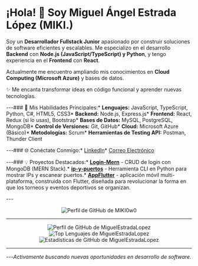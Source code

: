 # ¡Hola! 👋 Soy Miguel Ángel Estrada López (MIKI.)


Soy un **Desarrollador Fullstack Junior** apasionado por construir soluciones de software eficientes y escalables. Me especializo en el desarrollo **Backend** con **Node.js (JavaScript/TypeScript) y Python**, y tengo experiencia en el **Frontend** con **React**.


Actualmente me encuentro ampliando mis conocimientos en **Cloud Computing (Microsoft Azure)** y bases de datos.


✨ Me encanta transformar ideas en código funcional y aprender nuevas tecnologías.


---### 🚀 Mis Habilidades Principales:* **Lenguajes:** JavaScript, TypeScript, Python, C#, HTML5, CSS3* **Backend:** Node.js, Express.js* **Frontend:** React, Redux (si lo usas), Bootstrap* **Bases de Datos:** MySQL, PostgreSQL, MongoDB* **Control de Versiones:** Git, GitHub* **Cloud:** Microsoft Azure (Básico)* **Metodologías:** Scrum* **Herramientas de Testing API:** Postman, Thunder Client


---### 🌐 Conéctate Conmigo:* [LinkedIn](https://www.linkedin.com/in/miguel-%C3%A1ngel-estrada-l%C3%B3pez-721213224/)* [Correo Electrónico](mailto:maestralopez766@gmail.com)


---### 💡 Proyectos Destacados:* **[Login-Mern](https://github.com/MIKI0w0/Login-Mern)** - CRUD de login con MongoDB (MERN Stack).* **[ip-y-puertos](https://github.com/MIKI0w0/ip-y-puertos)** - Herramienta CLI en Python para mostrar IPs y escanear puertos.* **[AppFlutter](https://github.com/MIKI0w0/AppFlutter)** - aplicación móvil multi-plataforma, construida con Flutter, diseñada para revolucionar la forma en que los torneos y eventos deportivos se organizan.


---<p align="center">    <img src="https://komarev.com/ghpvc/?username=MIKI0w0&style=for-the-badge&color=blue" alt="Perfil de GitHub de MIKI0w0" />

---

<p align="center">
    <img src="https://komarev.com/ghpvc/?username=MiguelEstradaLopez&style=for-the-badge&color=blue" alt="Perfil de GitHub de MiguelEstradaLopez" />
    <img src="https://github-readme-stats.vercel.app/api/top-langs/?username=MiguelEstradaLopez&layout=compact&hide_title=true&theme=vue&hide=html,css,shell" alt="Top Lenguajes de MiguelEstradaLopez" />
    <img src="https://github-readme-stats.vercel.app/api?username=MiguelEstradaLopez&show_icons=true&theme=vue&hide_title=true&include_all_commits=true" alt="Estadísticas de GitHub de MiguelEstradaLopez" />
</p>

---

---_Activamente buscando nuevas oportunidades en desarrollo de software._

